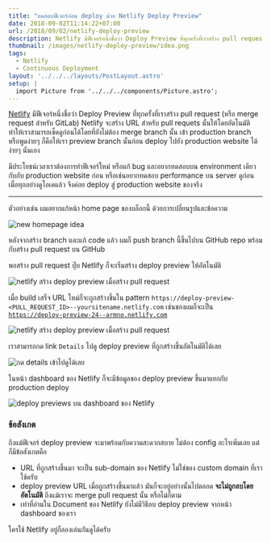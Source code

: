 ```yaml
---
title: "ทดสอบฟีเจอร์ก่อน deploy ด้วย Netlify Deploy Preview"
date: 2018-09-02T11:14:22+07:00
url: /2018/09/02/netlify-deploy-preview
description: Netlify มีฟีเจอร์หนึ่งชื่อว่า Deploy Preview ที่ทุกครั้งที่เราสร้าง pull request (หรือ merge request สำหรับ GitLab) Netlify จะสร้าง URL สำหรับ pull requets นั้นให้โดยอัตโนมัติ ทำให้เราสามารถเช็คดูก่อนได้โดยที่ยังไม่ต้อง merge branch นั้น เข้า production branch
thumbnail: /images/netlify-deploy-preview/idea.png
tags:
  - Netlify
  - Continuous Deployment
layout: '../../../layouts/PostLayout.astro'
setup: |
  import Picture from '../../../components/Picture.astro';
---
```


[Netlify](https://www.netlify.com/) มีฟีเจอร์หนึ่งชื่อว่า Deploy Preview ที่ทุกครั้งที่เราสร้าง pull request (หรือ merge request สำหรับ GitLab)
Netlify จะสร้าง URL สำหรับ pull requets นั้นให้โดยอัตโนมัติ ทำให้เราสามารถเช็คดูก่อนได้โดยที่ยังไม่ต้อง merge branch นั้น
เข้า production branch หรือพูดง่ายๆ ก็คือให้เรา preview branch นั้นก่อน deploy ไปยัง production website ได้ง่ายๆ นั่นเอง

มีประโยชน์เวลาเราต้องการทำฟีเจอร์ใหม่ หรือแก้ bug และอยากทดสอบบน environment เดียวกับกับ production website ก่อน
หรือเช่นอยากทดสอบ performance บน server ดูก่อน เมื่อทุกอย่างดูโอเคแล้ว จึงค่อย deploy สู่ production website ของจริง

---

ตัวอย่างเช่น ผมอยากแก้หน้า home page ของบล็อกนี้ ด้วยการเปลี่ยนรูปและข้อความ

<p class="media semi-full">
  <img src="/images/netlify-deploy-preview/idea.png" alt="new homepage idea">
</p>

หลังจากสร้าง branch และแก้ code แล้ว ผมก็ push branch นี้ขึ้นไปบน GitHub repo
พร้อมกับสร้าง pull request บน GitHub

พอสร้าง pull request ปุ๊บ Netlify ก็จะเริ่มสร้าง deploy preview ให้อัตโนมัติ

<p class="media semi-full">
  <img src="/images/netlify-deploy-preview/new-pull-request.png" alt="netlify สร้าง deploy preview เมื่อสร้าง pull request">
</p>

เมื่อ build เสร็จ URL ใหม่ก็จะถูกสร้างขึ้นใน pattern `https://deploy-preview-<PULL_REQUEST_ID>--yoursitename.netlify.com` เช่นของผมก็จะเป็น [`https://deploy-preview-24--armno.netlify.com`](https://deploy-preview-24--armno.netlify.com/)

<p class="media semi-full">
  <img src="/images/netlify-deploy-preview/deploy-preview-ready.png" alt="netlify สร้าง deploy preview เมื่อสร้าง pull request">
</p>

เราสามารถกด link `Details` ไปดู deploy preview ที่ถูกสร้างขึ้นอัตโนมัติได้เลย

<p class="media semi-full">
  <img src="/images/netlify-deploy-preview/preview-deployed.png" alt="กด details เข้าไปดูได้เลย">
</p>

ในหน้า dashboard ของ Netlify ก็จะมีข้อมูลของ deploy preview ขึ้นมาแยกกับ production deploy

<p class="media semi-full">
  <img src="/images/netlify-deploy-preview/builds-on-netlify.png" alt="deploy previews บน dashboard ของ Netlify">
</p>

### ข้อสังเกต

ถึงแม้ฟีเจอร์ deploy preview จะมาพร้อมกับความสะดวกสบาย ไม่ต้อง config อะไรเพิ่มเลย แต่ก็มีข้อสังเกตคือ

- URL ที่ถูกสร้างขึ้นมา จะเป็น sub-domain ของ Netlify ไม่ใช่ของ custom domain ที่เราใช้ครับ
- deploy preview URL เมื่อถูกสร้างขึ้นมาแล้ว มันก็จะอยู่อย่างนั้นไปตลอด **จะไม่ถูกลบโดยอัตโนมัติ** ถึงแม้เราจะ merge pull request นั้น หรือไม่ก็ตาม
- เท่าที่อ่านใน Document ของ Netlify ยังไม่มีวิธีลบ deploy preview จากหน้า dashboard ของเรา

ใครใช้ Netlify อยู่ก็ลองเล่นกันดูได้ครับ
